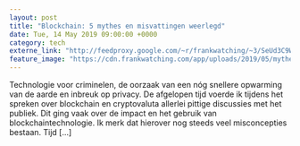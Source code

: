 ```yaml
---
layout: post
title: "Blockchain: 5 mythes en misvattingen weerlegd"
date: Tue, 14 May 2019 09:00:00 +0000
category: tech
externe_link: "http://feedproxy.google.com/~r/frankwatching/~3/SeUd3C9Ww8A/"
feature_image: "https://cdn.frankwatching.com/app/uploads/2019/05/mythen-blockchaintechnologie-214x155.jpg"
---
```


Technologie voor criminelen, de oorzaak van een nóg snellere opwarming van de aarde en inbreuk op privacy. De afgelopen tijd voerde ik tijdens het spreken over blockchain en cryptovaluta allerlei pittige discussies met het publiek. Dit ging vaak over de impact en het gebruik van blockchaintechnologie. Ik merk dat hierover nog steeds veel misconcepties bestaan. Tijd [&#8230;]<img src="http://feeds.feedburner.com/~r/frankwatching/~4/SeUd3C9Ww8A" height="1" width="1" alt=""/>
